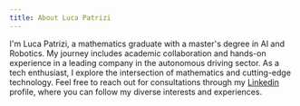 ```yaml
---
title: About Luca Patrizi
---
```


I'm Luca Patrizi, a mathematics graduate with a master's degree in AI and Robotics. My journey includes academic collaboration and hands-on experience in a leading company in the autonomous driving sector. As a tech enthusiast, I explore the intersection of mathematics and cutting-edge technology. Feel free to reach out for consultations through my [Linkedin](https://www.linkedin.com/in/luca-patrizi-83728114a/) profile, where you can follow my diverse interests and experiences.

